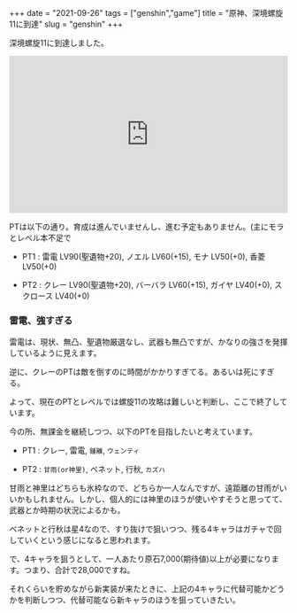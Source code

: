 +++
date = "2021-09-26"
tags = ["genshin","game"]
title = "原神、深境螺旋11に到達"
slug = "genshin"
+++

深境螺旋11に到達しました。

<div style="position:relative;height:0;padding-bottom:56.25%"><iframe src="https://www.youtube.com/embed/xD24AtAZxUc?rel=0&amp;controls=0&amp;showinfo=0&amp;ecver=2" width="640" height="360" frameborder="0" allow="accelerometer; autoplay; encrypted-media; gyroscope; picture-in-picture" style="position:absolute;width:100%;height:100%;left:0" allowfullscreen></iframe></div>

PTは以下の通り。育成は進んでいませんし、進む予定もありません。(主にモラとレベル本不足で

- PT1 : 雷電 LV90(聖遺物+20), ノエル LV60(+15), モナ LV50(+0), 香菱 LV50(+0)

- PT2 : クレー LV90(聖遺物+20), バーバラ LV60(+15),  ガイヤ LV40(+0), スクロース LV40(+0)

### 雷電、強すぎる

雷電は、現状、無凸、聖遺物厳選なし、武器も無凸ですが、かなりの強さを発揮しているように見えます。

逆に、クレーのPTは敵を倒すのに時間がかかりすぎてる。あるいは死にすぎる。

よって、現在のPTとレベルでは螺旋11の攻略は難しいと判断し、ここで終了しています。

今の所、無課金を継続しつつ、以下のPTを目指したいと考えています。

- PT1 : クレー, 雷電, `鍾離`, `ウェンティ`

- PT2 : `甘雨(or神里)`, ベネット, 行秋, `カズハ`

甘雨と神里はどちらも氷枠なので、どちらか一人なんですが、遠距離の甘雨がいいかもしれません。しかし、個人的には神里のほうが使いやすそうと思ってて、武器とか時期の状況によるかも。

ベネットと行秋は星4なので、すり抜けで狙いつつ、残る4キャラはガチャで回していくという感じになると思われます。

で、4キャラを狙うとして、一人あたり原石7,000(期待値)以上が必要になります。つまり、合計で28,000ですね。

それくらいを貯めながら新実装が来たときに、上記の4キャラに代替可能かどうかを判断しつつ、代替可能なら新キャラのほうを狙っていきたい。

